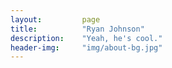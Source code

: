 ```yaml
---
layout:         page
title:          "Ryan Johnson"
description:    "Yeah, he's cool."
header-img:     "img/about-bg.jpg"
---
```


